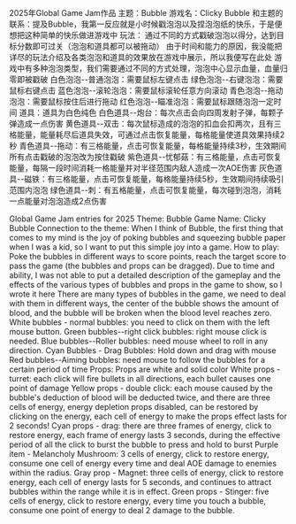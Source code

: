 2025年Global Game Jam作品
主题：Bubble
游戏名：Clicky Bubble
和主题的联系：提及Bubble，我第一反应就是小时候戳泡泡以及捏泡泡纸的快乐，于是便想把这种简单的快乐做进游戏中
玩法：
通过不同的方式戳破泡泡以得分，达到目标分数即可过关（泡泡和道具都可以被拖动）
由于时间和能力的原因，我没能把详尽的玩法介绍及各类泡泡和道具的效果放在游戏中展示，所以我便写在此处
游戏中有多种泡泡类型，我们需要通过不同的方式处理，泡泡中心显示血量，血量归零即被戳破
白色泡泡--普通泡泡：需要鼠标左键点击
绿色泡泡--右键泡泡：需要鼠标右键点击
蓝色泡泡--滚轮泡泡：需要鼠标滚轮任意方向滚动
青色泡泡--拖动泡泡：需要鼠标按住后进行拖动
红色泡泡--瞄准泡泡：需要鼠标跟随泡泡一定时间
道具：道具为白色纯色
白色道具--炮台：每次点击会向四周发射子弹，每颗子弹造成一点伤害
黄色道具--双击：每次鼠标造成的泡泡的扣血会扣两次，且有三格能量，能量耗尽后道具失效，可通过点击恢复能量，每格能量使道具效果持续2秒
青色道具--拖动：有三格能量，点击可恢复能量，每格能量持续3秒，生效期间所有点击戳破的泡泡改为按住戳破
紫色道具--忧郁菇：有三格能量，点击可恢复能量，每隔一段时间消耗一格能量并对半径范围内敌人造成一次AOE伤害
灰色道具--磁铁：有三格能量，点击可恢复能量，每格能量持续5秒，生效期间持续吸引范围内泡泡
绿色道具--刺：有五格能量，点击可恢复能量，每次碰到泡泡，消耗一点能量对泡泡造成2点伤害

Global Game Jam entries for 2025
Theme: Bubble
Game Name: Clicky Bubble
Connection to the theme: When I think of Bubble, the first thing that comes to my mind is the joy of poking bubbles and squeezing bubble paper when I was a kid, so I want to put this simple joy into a game.
How to play:
Poke the bubbles in different ways to score points, reach the target score to pass the game (the bubbles and props can be dragged).
Due to time and ability, I was not able to put a detailed description of the gameplay and the effects of the various types of bubbles and props in the game to show, so I wrote it here
There are many types of bubbles in the game, we need to deal with them in different ways, the center of the bubble shows the amount of blood, and the bubble will be broken when the blood level reaches zero.
White bubbles - normal bubbles: you need to click on them with the left mouse button.
Green bubbles--right click bubbles: right mouse click is needed.
Blue bubbles--Roller bubbles: need mouse wheel to roll in any direction.
Cyan Bubbles - Drag Bubbles: Hold down and drag with mouse
Red bubbles--Aiming bubbles: need mouse to follow the bubbles for a certain period of time
Props: Props are white and solid color
White props - turret: each click will fire bullets in all directions, each bullet causes one point of damage
Yellow props - double click: each mouse caused by the bubble's deduction of blood will be deducted twice, and there are three cells of energy, energy depletion props disabled, can be restored by clicking on the energy, each cell of energy to make the props effect lasts for 2 seconds!
Cyan props - drag: there are three frames of energy, click to restore energy, each frame of energy lasts 3 seconds, during the effective period of all the click to burst the bubble to press and hold to burst
Purple item - Melancholy Mushroom: 3 cells of energy, click to restore energy, consume one cell of energy every time and deal AOE damage to enemies within the radius.
Gray prop - Magnet: three cells of energy, click to restore energy, each cell of energy lasts for 5 seconds, and continues to attract bubbles within the range while it is in effect.
Green props - Stinger: five cells of energy, click to restore energy, every time you touch a bubble, consume one point of energy to deal 2 damage to the bubble.
